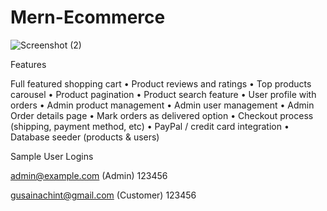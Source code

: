 # Mern-Ecommerce

![Screenshot (2)](https://user-images.githubusercontent.com/87437738/199273405-30b00001-8131-4dc8-88a7-2753ddd5e115.png)

Features

Full featured shopping cart
• Product reviews and ratings
• Top products carousel
• Product pagination
• Product search feature
• User profile with orders
• Admin product management
• Admin user management
• Admin Order details page
• Mark orders as delivered option
• Checkout process (shipping, payment method, etc)
• PayPal / credit card integration
• Database seeder (products & users)


Sample User Logins

admin@example.com (Admin)
123456

gusainachint@gmail.com (Customer)
123456

